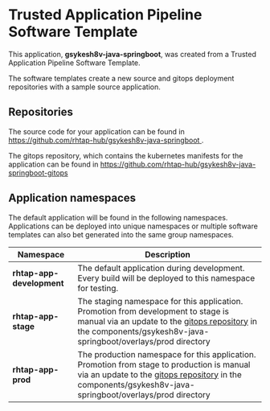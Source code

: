 # Trusted Application Pipeline Software Template

This application, **gsykesh8v-java-springboot**, was created from a Trusted Application Pipeline Software Template.

The software templates create a new source and gitops deployment repositories with a sample source application. 

## Repositories

The source code for your application can be found in [https://github.com/rhtap-hub/gsykesh8v-java-springboot ](https://github.com/rhtap-hub/gsykesh8v-java-springboot ).
 
The gitops repository, which contains the kubernetes manifests for the application can be found in 
[https://github.com/rhtap-hub/gsykesh8v-java-springboot-gitops ](https://github.com/rhtap-hub/gsykesh8v-java-springboot-gitops ) 

## Application namespaces 

The default application will be found in the following namespaces. Applications can be deployed into unique namespaces or multiple software templates can also bet generated into the same group namespaces.  

|  Namespace   |  Description   |  
| -------- | -------- |   
| **rhtap-app-development** | The default application during development. Every build will be deployed to this namespace for testing. | 
| **rhtap-app-stage** | The staging namespace for this application. Promotion from development to stage is manual via an update to the [gitops repository](https://github.com/rhtap-hub/gsykesh8v-java-springboot-gitops ) in the components/gsykesh8v-java-springboot/overlays/prod directory |  
| **rhtap-app-prod** | The production namespace for this application. Promotion from stage to production is manual via an update to the [gitops repository](https://github.com/rhtap-hub/gsykesh8v-java-springboot-gitops ) in the components/gsykesh8v-java-springboot/overlays/prod directory | 